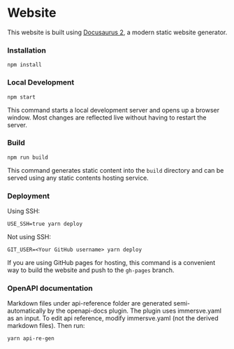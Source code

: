 # Website

This website is built using [Docusaurus 2](https://docusaurus.io/), a modern static website generator.

### Installation

```shell
npm install
```

### Local Development

```shell
npm start
```

This command starts a local development server and opens up a browser window. Most changes are reflected live without having to restart the server.

### Build

```shell
npm run build
```

This command generates static content into the `build` directory and can be served using any static contents hosting service.

### Deployment

Using SSH:

```shell
USE_SSH=true yarn deploy
```

Not using SSH:

```shell
GIT_USER=<Your GitHub username> yarn deploy
```

If you are using GitHub pages for hosting, this command is a convenient way to build the website and push to the `gh-pages` branch.

### OpenAPI documentation
Markdown files under api-reference folder are generated semi-automatically by the openapi-docs plugin. The plugin uses immersve.yaml as an input.
To edit api reference, modify immersve.yaml (not the derived markdown files). Then run:

```shell
yarn api-re-gen
```

